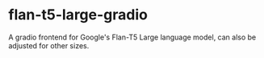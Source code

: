 # flan-t5-large-gradio
A gradio frontend for Google's Flan-T5 Large language model, can also be adjusted for other sizes.
